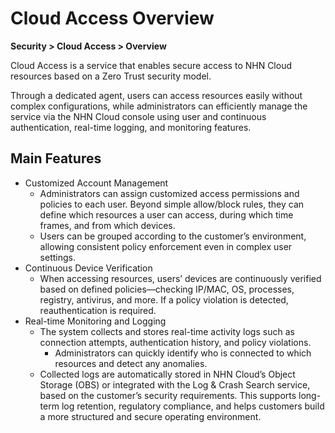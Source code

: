 # Cloud Access Overview

**Security > Cloud Access > Overview**

Cloud Access is a service that enables secure access to NHN Cloud resources based on a Zero Trust security model.

Through a dedicated agent, users can access resources easily without complex configurations, while administrators can efficiently manage the service via the NHN Cloud console using user and continuous authentication, real-time logging, and monitoring features.

## Main Features

* Customized Account Management
    * Administrators can assign customized access permissions and policies to each user. Beyond simple allow/block rules, they can define which resources a user can access, during which time frames, and from which devices.
    * Users can be grouped according to the customer’s environment, allowing consistent policy enforcement even in complex user settings.
* Continuous Device Verification
    * When accessing resources, users’ devices are continuously verified based on defined policies—checking IP/MAC, OS, processes, registry, antivirus, and more. If a policy violation is detected, reauthentication is required.
* Real-time Monitoring and Logging
    * The system collects and stores real-time activity logs such as connection attempts, authentication history, and policy violations.
        * Administrators can quickly identify who is connected to which resources and detect any anomalies.
    * Collected logs are automatically stored in NHN Cloud’s Object Storage (OBS) or integrated with the Log & Crash Search service, based on the customer’s security requirements. This supports long-term log retention, regulatory compliance, and helps customers build a more structured and secure operating environment.